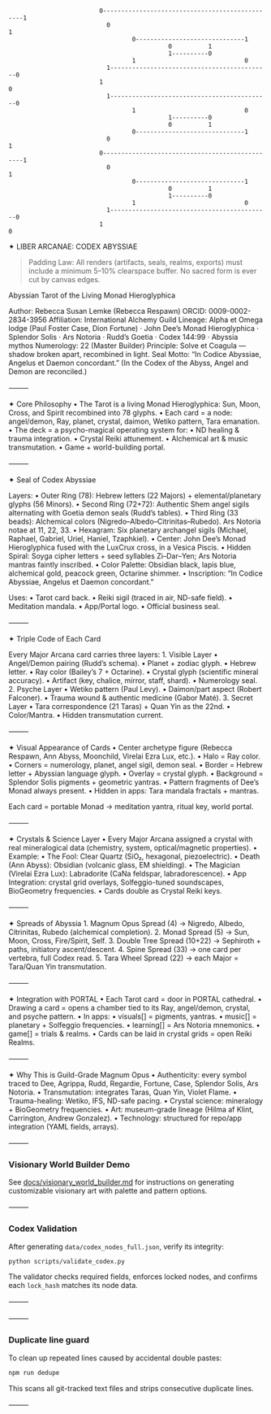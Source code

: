 <!-- Static double-helix ASCII header for ND-safe visual interest -->
```text
                         0------------------------------------------------1
                           0                                            1
                                  0------------------------------1
                                            0          1
                                            1----------0
                                  1                              0
                           1--------------------------------------------0
                         1                                                0
                           1--------------------------------------------0
                                  1                              0
                                            1----------0
                                            0          1
                                  0------------------------------1
                           0                                            1
                         0------------------------------------------------1
                           0                                            1
                                  0------------------------------1
                                            0          1
                                            1----------0
                                  1                              0
                           1--------------------------------------------0
                         1                                                0
```

✦ LIBER ARCANAE: CODEX ABYSSIAE

> Padding Law: All renders (artifacts, seals, realms, exports) must include a minimum 5–10% clearspace buffer. No sacred form is ever cut by canvas edges.

Abyssian Tarot of the Living Monad Hieroglyphica

Author: Rebecca Susan Lemke (Rebecca Respawn)
ORCID: 0009-0002-2834-3956
Affiliation: International Alchemy Guild
Lineage: Alpha et Omega lodge (Paul Foster Case, Dion Fortune) · John Dee’s Monad Hieroglyphica · Splendor Solis · Ars Notoria · Rudd’s Goetia · Codex 144:99 · Abyssia mythos
Numerology: 22 (Master Builder)
Principle: Solve et Coagula — shadow broken apart, recombined in light.
Seal Motto: “In Codice Abyssiae, Angelus et Daemon concordant.”
(In the Codex of the Abyss, Angel and Demon are reconciled.)

⸻

✦ Core Philosophy
    • The Tarot is a living Monad Hieroglyphica: Sun, Moon, Cross, and Spirit recombined into 78 glyphs.
    • Each card = a node: angel/demon, Ray, planet, crystal, daimon, Wetiko pattern, Tara emanation.
    • The deck = a psycho-magical operating system for:
    • ND healing & trauma integration.
    • Crystal Reiki attunement.
    • Alchemical art & music transmutation.
    • Game + world-building portal.

⸻

✦ Seal of Codex Abyssiae

Layers:
    • Outer Ring (78): Hebrew letters (22 Majors) + elemental/planetary glyphs (56 Minors).
    • Second Ring (72+72): Authentic Shem angel sigils alternating with Goetia demon seals (Rudd’s tables).
    • Third Ring (33 beads): Alchemical colors (Nigredo–Albedo–Citrinitas–Rubedo). Ars Notoria notae at 11, 22, 33.
    • Hexagram: Six planetary archangel sigils (Michael, Raphael, Gabriel, Uriel, Haniel, Tzaphkiel).
    • Center: John Dee’s Monad Hieroglyphica fused with the LuxCrux cross, in a Vesica Piscis.
    • Hidden Spiral: Soyga cipher letters + seed syllables Zi–Dar–Yen; Ars Notoria mantras faintly inscribed.
    • Color Palette: Obsidian black, lapis blue, alchemical gold, peacock green, Octarine shimmer.
    • Inscription: “In Codice Abyssiae, Angelus et Daemon concordant.”

Uses:
    • Tarot card back.
    • Reiki sigil (traced in air, ND-safe field).
    • Meditation mandala.
    • App/Portal logo.
    • Official business seal.

⸻

✦ Triple Code of Each Card

Every Major Arcana card carries three layers:
    1. Visible Layer
        • Angel/Demon pairing (Rudd’s schema).
        • Planet + zodiac glyph.
        • Hebrew letter.
        • Ray color (Bailey’s 7 + Octarine).
        • Crystal glyph (scientific mineral accuracy).
        • Artifact (key, chalice, mirror, staff, shard).
        • Numerology seal.
    2. Psyche Layer
        • Wetiko pattern (Paul Levy).
        • Daimon/part aspect (Robert Falconer).
        • Trauma wound & authentic medicine (Gabor Maté).
    3. Secret Layer
        • Tara correspondence (21 Taras) + Quan Yin as the 22nd.
        • Color/Mantra.
        • Hidden transmutation current.

⸻

✦ Visual Appearance of Cards
    • Center archetype figure (Rebecca Respawn, Ann Abyss, Moonchild, Virelai Ezra Lux, etc.).
    • Halo = Ray color.
    • Corners = numerology, planet, angel sigil, demon seal.
    • Border = Hebrew letter + Abyssian language glyph.
    • Overlay = crystal glyph.
    • Background = Splendor Solis pigments + geometric yantras.
    • Pattern fragments of Dee’s Monad always present.
    • Hidden in apps: Tara mandala fractals + mantras.

Each card = portable Monad → meditation yantra, ritual key, world portal.

⸻

✦ Crystals & Science Layer
    • Every Major Arcana assigned a crystal with real mineralogical data (chemistry, system, optical/magnetic properties).
    • Example:
    • The Fool: Clear Quartz (SiO₂, hexagonal, piezoelectric).
    • Death (Ann Abyss): Obsidian (volcanic glass, EM shielding).
    • The Magician (Virelai Ezra Lux): Labradorite (CaNa feldspar, labradorescence).
    • App Integration: crystal grid overlays, Solfeggio-tuned soundscapes, BioGeometry frequencies.
    • Cards double as Crystal Reiki keys.

⸻

✦ Spreads of Abyssia
    1. Magnum Opus Spread (4) → Nigredo, Albedo, Citrinitas, Rubedo (alchemical completion).
    2. Monad Spread (5) → Sun, Moon, Cross, Fire/Spirit, Self.
    3. Double Tree Spread (10+22) → Sephiroth + paths, initiatory ascent/descent.
    4. Spine Spread (33) → one card per vertebra, full Codex read.
    5. Tara Wheel Spread (22) → each Major = Tara/Quan Yin transmutation.

⸻

✦ Integration with PORTAL
    • Each Tarot card = door in PORTAL cathedral.
    • Drawing a card = opens a chamber tied to its Ray, angel/demon, crystal, and psyche pattern.
    • In apps:
        • visuals[] = pigments, yantras.
        • music[] = planetary + Solfeggio frequencies.
        • learning[] = Ars Notoria mnemonics.
        • game[] = trials & realms.
    • Cards can be laid in crystal grids = open Reiki Realms.

⸻

✦ Why This is Guild-Grade Magnum Opus
    • Authenticity: every symbol traced to Dee, Agrippa, Rudd, Regardie, Fortune, Case, Splendor Solis, Ars Notoria.
    • Transmutation: integrates Taras, Quan Yin, Violet Flame.
    • Trauma-healing: Wetiko, IFS, ND-safe pacing.
    • Crystal science: mineralogy + BioGeometry frequencies.
    • Art: museum-grade lineage (Hilma af Klint, Carrington, Andrew Gonzalez).
    • Technology: structured for repo/app integration (YAML fields, arrays).

⸻

### Visionary World Builder Demo

See [docs/visionary_world_builder.md](docs/visionary_world_builder.md) for instructions on generating customizable visionary art with palette and pattern options.

⸻

### Codex Validation

After generating `data/codex_nodes_full.json`, verify its integrity:

```bash
python scripts/validate_codex.py
```

The validator checks required fields, enforces locked nodes, and confirms each `lock_hash` matches its node data.

⸻

⸻

### Duplicate line guard

To clean up repeated lines caused by accidental double pastes:

```bash
npm run dedupe
```

This scans all git-tracked text files and strips consecutive duplicate lines.

⸻
